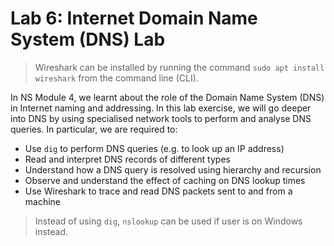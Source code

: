 # Lab 6: Internet Domain Name System (DNS) Lab

> Wireshark can be installed by running the command `sudo apt install wireshark` from the command line (CLI).

In NS Module 4, we learnt about the role of the Domain Name System (DNS) in Internet naming and addressing. In this lab exercise, we will go deeper into DNS by using specialised network tools to perform and analyse DNS queries. In particular, we are required to:

- Use `dig` to perform DNS queries (e.g. to look up an IP address)
- Read and interpret DNS records of different types
- Understand how a DNS query is resolved using hierarchy and recursion
- Observe and understand the effect of caching on DNS lookup times
- Use Wireshark to trace and read DNS packets sent to and from a machine

> Instead of using `dig`, `nslookup` can be used if user is on Windows instead.

